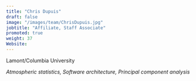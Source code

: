 ```yaml
---
title: "Chris Dupuis"
draft: false
image: "/images/team/ChrisDupuis.jpg"
jobtitle: "Affiliate, Staff Associate"
promoted: true
weight: 37
Website:  
---
```



Lamont/Columbia University


*Atmospheric statistics, Software architecture, Principal component analysis*


